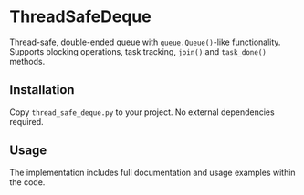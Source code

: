 # ThreadSafeDeque

Thread-safe, double-ended queue with `queue.Queue()`-like functionality.  
Supports blocking operations, task tracking, `join()` and `task_done()` methods.

## Installation

Copy `thread_safe_deque.py` to your project. No external dependencies required.

## Usage

The implementation includes full documentation and usage examples within the code.
